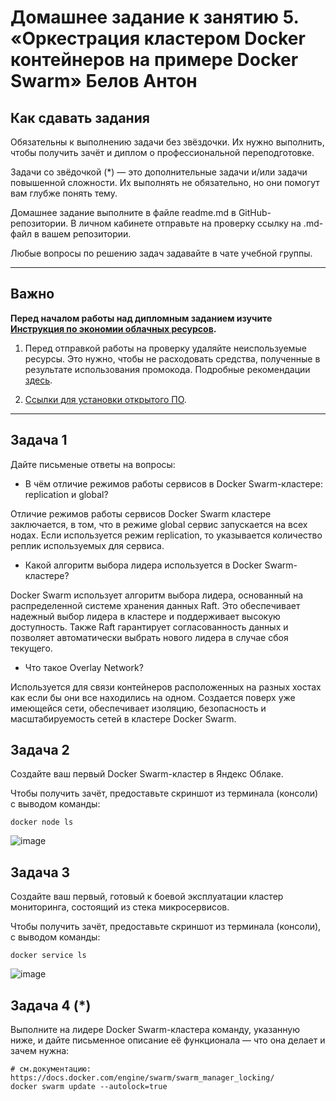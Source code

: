 # Домашнее задание к занятию 5. «Оркестрация кластером Docker контейнеров на примере Docker Swarm» Белов Антон

## Как сдавать задания

Обязательны к выполнению задачи без звёздочки. Их нужно выполнить, чтобы получить зачёт и диплом о профессиональной переподготовке.

Задачи со звёдочкой (*) — это дополнительные задачи и/или задачи повышенной сложности. Их выполнять не обязательно, но они помогут вам глубже понять тему.

Домашнее задание выполните в файле readme.md в GitHub-репозитории. В личном кабинете отправьте на проверку ссылку на .md-файл в вашем репозитории.

Любые вопросы по решению задач задавайте в чате учебной группы.

---


## Важно

**Перед началом работы над дипломным заданием изучите [Инструкция по экономии облачных ресурсов](https://github.com/netology-code/devops-materials/blob/master/cloudwork.MD).**


1. Перед отправкой работы на проверку удаляйте неиспользуемые ресурсы.
Это нужно, чтобы не расходовать средства, полученные в результате использования промокода.
Подробные рекомендации [здесь](https://github.com/netology-code/virt-homeworks/blob/virt-11/r/README.md).

2. [Ссылки для установки открытого ПО](https://github.com/netology-code/devops-materials/blob/master/README.md).

---

## Задача 1

Дайте письменые ответы на вопросы:

- В чём отличие режимов работы сервисов в Docker Swarm-кластере: replication и global?

Отличие режимов работы сервисов Docker Swarm кластере заключается, в том, что в режиме global сервис запускается на всех нодах. Если используется режим replication, то указывается количество реплик используемых для сервиса.

- Какой алгоритм выбора лидера используется в Docker Swarm-кластере?

Docker Swarm использует алгоритм выбора лидера, основанный на распределенной системе хранения данных Raft. Это обеспечивает надежный выбор лидера в кластере и поддерживает высокую доступность. Также Raft гарантирует согласованность данных и позволяет автоматически выбрать нового лидера в случае сбоя текущего.

- Что такое Overlay Network?

Используется для связи контейнеров расположенных на разных хостах как если бы они все находились на одном. Создается поверх уже имеющейся сети, обеспечивает изоляцию, безопасность и масштабируемость сетей в кластере Docker Swarm.

## Задача 2

Создайте ваш первый Docker Swarm-кластер в Яндекс Облаке.

Чтобы получить зачёт, предоставьте скриншот из терминала (консоли) с выводом команды:
```
docker node ls
```

![image](https://github.com/Belovant/virt_cont/assets/107868869/f90850e2-8efa-4849-937f-79a261a8c7a6)


## Задача 3

Создайте ваш первый, готовый к боевой эксплуатации кластер мониторинга, состоящий из стека микросервисов.

Чтобы получить зачёт, предоставьте скриншот из терминала (консоли), с выводом команды:
```
docker service ls
```

![image](https://github.com/Belovant/virt_cont/assets/107868869/f0913d1c-b522-48d7-9325-ccdf39a46aa4)


## Задача 4 (*)

Выполните на лидере Docker Swarm-кластера команду, указанную ниже, и дайте письменное описание её функционала — что она делает и зачем нужна:
```
# см.документацию: https://docs.docker.com/engine/swarm/swarm_manager_locking/
docker swarm update --autolock=true
```
